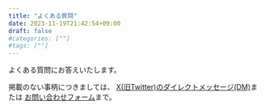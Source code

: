 ```yaml
---
title: "よくある質問"
date: 2023-11-19T21:42:54+09:00
draft: false
#categories: [""]
#tags: [""]
---
```


よくある質問にお答えいたします。

掲載のない事柄につきましては、
[X(旧Twitter)のダイレクトメッセージ(DM)](https://www.twitter.com/messages/compose?recipient_id=427460306)または
[お問い合わせフォーム](https://t98.info/contact/)まで。
